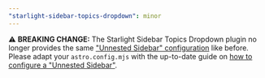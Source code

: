 ```yaml
---
"starlight-sidebar-topics-dropdown": minor
---
```


⚠️ **BREAKING CHANGE:** The Starlight Sidebar Topics Dropdown plugin no longer provides the same ["Unnested Sidebar" configuration](https://starlight-sidebar-topics-dropdown.trueberryless.org/docs/guides/unnested-sidebar/) like before. Please adapt your `astro.config.mjs` with the up-to-date guide on [how to configure a "Unnested Sidebar"](https://starlight-sidebar-topics-dropdown.trueberryless.org/docs/guides/unnested-sidebar/#configure-an-unnested-sidebar).
